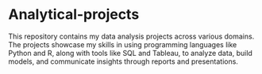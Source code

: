 # Analytical-projects
This repository contains my data analysis projects across various domains. The projects showcase my skills in using programming languages like Python and R, along with tools like SQL and Tableau, to analyze data, build models, and communicate insights through reports and presentations.

